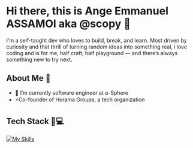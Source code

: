 # Hi there, this is Ange Emmanuel ASSAMOI aka @scopy 👋

I'm a self-taught dev who loves to build, break, and learn.
Most driven by curiosity and that thrill of turning random ideas into something real, i love coding and 
is for me, half craft, half playground — and there’s always something new to try next.

<!--
- 🔭 I’m currently working on ...
- 🌱 I’m currently learning ...
- 👯 I’m looking to collaborate on ...
- 🤔 I’m looking for help with ...
- 💬 Ask me about ...
- 📫 How to reach me: ...
- 😄 Pronouns: ...
- ⚡ Fun fact: ...
-->

## About Me 🚀
- 🔭 I’m currently software engineer at e-Sphere
- ⚡Co-founder of Horama Groups, a tech organization

## Tech Stack 🎒💻
[![My Skills](https://skillicons.dev/icons?i=cpp,py,js,ts,prisma,pnpm,vercel,azure,git)](https://skillicons.dev)
